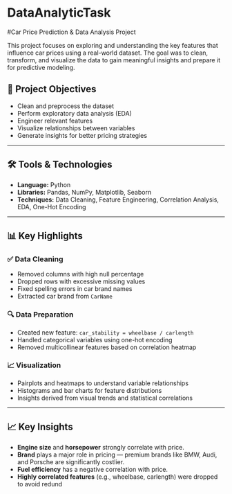 # DataAnalyticTask
#Car Price Prediction & Data Analysis Project

This project focuses on exploring and understanding the key features that influence car prices using a real-world dataset. The goal was to clean, transform, and visualize the data to gain meaningful insights and prepare it for predictive modeling.

## 📌 Project Objectives

- Clean and preprocess the dataset
- Perform exploratory data analysis (EDA)
- Engineer relevant features
- Visualize relationships between variables
- Generate insights for better pricing strategies

---

## 🛠️ Tools & Technologies

- **Language:** Python
- **Libraries:** Pandas, NumPy, Matplotlib, Seaborn
- **Techniques:** Data Cleaning, Feature Engineering, Correlation Analysis, EDA, One-Hot Encoding

---

## 📊 Key Highlights

### ✅ Data Cleaning
- Removed columns with high null percentage
- Dropped rows with excessive missing values
- Fixed spelling errors in car brand names
- Extracted car brand from `CarName`

### 🔍 Data Preparation
- Created new feature: `car_stability = wheelbase / carlength`
- Handled categorical variables using one-hot encoding
- Removed multicollinear features based on correlation heatmap

### 📈 Visualization
- Pairplots and heatmaps to understand variable relationships
- Histograms and bar charts for feature distributions
- Insights derived from visual trends and statistical correlations

---

## 📈 Key Insights

- **Engine size** and **horsepower** strongly correlate with price.
- **Brand** plays a major role in pricing — premium brands like BMW, Audi, and Porsche are significantly costlier.
- **Fuel efficiency** has a negative correlation with price.
- **Highly correlated features** (e.g., wheelbase, carlength) were dropped to avoid redund










